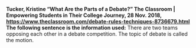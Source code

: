 **Tucker, Kristine “What Are the Parts of a Debate?” The Classroom | Empowering Students in Their College Journey, 28 Nov. 2018, https://www.theclassroom.com/debate-rules-techniques-8736679.html
The following sentence is the information used:**
There are two teams opposing each other in a debate competition. The topic of debate is called the motion.
